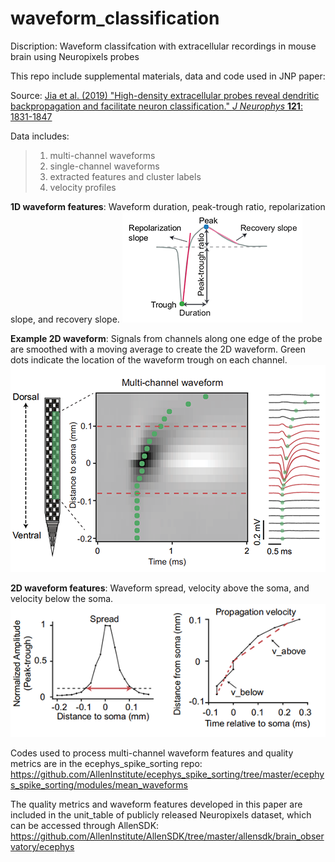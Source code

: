 # waveform_classification
Discription: Waveform classifcation with extracellular recordings in mouse brain using Neuropixels probes

This repo include supplemental materials, data and code used in JNP paper:

Source: [Jia et al. (2019) "High-density extracellular probes reveal dendritic backpropagation and facilitate neuron classification." _J Neurophys_ **121**: 1831-1847](https://doi.org/10.1152/jn.00680.2018)
  

Data includes:
>    1. multi-channel waveforms
>    2. single-channel waveforms
>    3. extracted features and cluster labels
>    4. velocity profiles


**1D waveform features**: Waveform duration, peak-trough ratio, repolarization slope, and recovery slope.
![1D features](image/1d_waveform_features.png "1D waveform features")

**Example 2D waveform**: Signals from channels along one edge of the probe are smoothed with a moving average to create the 2D waveform. Green dots indicate the location of the waveform trough on each channel.
![2D waveform](image/2d_waveform.png "2D waveform")

**2D waveform features**: Waveform spread, velocity above the soma, and velocity below the soma.
![2D features](image/2d_waveform_features.png "2D waveform features")


Codes used to process multi-channel waveform features and quality metrics are in the ecephys_spike_sorting repo:
https://github.com/AllenInstitute/ecephys_spike_sorting/tree/master/ecephys_spike_sorting/modules/mean_waveforms


The quality metrics and waveform features developed in this paper are included in the unit_table of publicly released Neuropixels dataset, which can be accessed through AllenSDK:
https://github.com/AllenInstitute/AllenSDK/tree/master/allensdk/brain_observatory/ecephys

